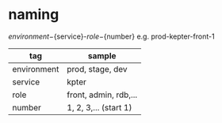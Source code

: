# naming
${environment}-${service}-${role}-${number}
e.g. prod-kepter-front-1

| tag | sample |
|-----| ---- |
| environment | prod, stage, dev |
| service | kpter |
| role | front, admin, rdb,... |
| number | 1, 2, 3,... (start 1) |
